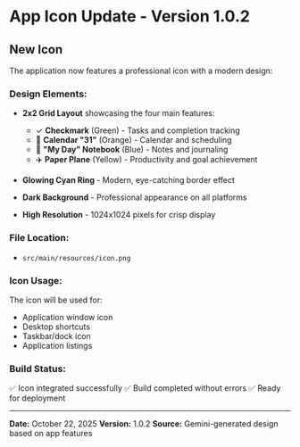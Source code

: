 # App Icon Update - Version 1.0.2

## New Icon

The application now features a professional icon with a modern design:

### Design Elements:
- **2x2 Grid Layout** showcasing the four main features:
  - ✓ **Checkmark** (Green) - Tasks and completion tracking
  - 📅 **Calendar "31"** (Orange) - Calendar and scheduling
  - 📓 **"My Day" Notebook** (Blue) - Notes and journaling
  - ✈️ **Paper Plane** (Yellow) - Productivity and goal achievement

- **Glowing Cyan Ring** - Modern, eye-catching border effect
- **Dark Background** - Professional appearance on all platforms
- **High Resolution** - 1024x1024 pixels for crisp display

### File Location:
- `src/main/resources/icon.png`

### Icon Usage:
The icon will be used for:
- Application window icon
- Desktop shortcuts
- Taskbar/dock icon
- Application listings

### Build Status:
✅ Icon integrated successfully
✅ Build completed without errors
✅ Ready for deployment

---

**Date:** October 22, 2025
**Version:** 1.0.2
**Source:** Gemini-generated design based on app features
